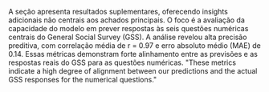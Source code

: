 A seção apresenta resultados suplementares, oferecendo insights adicionais não centrais aos achados principais. O foco é a avaliação da capacidade do modelo em prever respostas às seis questões numéricas centrais do General Social Survey (GSS). A análise revelou alta precisão preditiva, com correlação média de r = 0.97 e erro absoluto médio (MAE) de 0.14. Essas métricas demonstram forte alinhamento entre as previsões e as respostas reais do GSS para as questões numéricas. "These metrics indicate a high degree of alignment between our predictions and the actual GSS responses for the numerical questions."